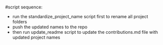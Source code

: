#script sequence:

- run the standardize_project_name script first to rename all project folders
- push the updated names to the repo
- then run update_readme script to update the contributions.md file with updated project names